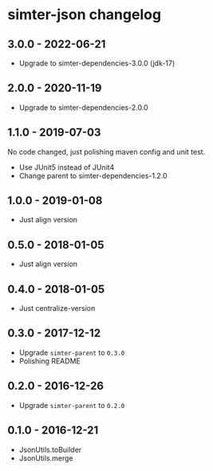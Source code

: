 # simter-json changelog

## 3.0.0 - 2022-06-21

- Upgrade to simter-dependencies-3.0.0 (jdk-17)

## 2.0.0 - 2020-11-19

- Upgrade to simter-dependencies-2.0.0

## 1.1.0 - 2019-07-03

No code changed, just polishing maven config and unit test.

- Use JUnit5 instead of JUnit4
- Change parent to simter-dependencies-1.2.0

## 1.0.0 - 2019-01-08

- Just align version

## 0.5.0 - 2018-01-05

- Just align version

## 0.4.0 - 2018-01-05

- Just centralize-version

## 0.3.0 - 2017-12-12

- Upgrade `simter-parent` to `0.3.0`
- Polishing README

## 0.2.0 - 2016-12-26

- Upgrade `simter-parent` to `0.2.0`

## 0.1.0 - 2016-12-21

- JsonUtils.toBuilder
- JsonUtils.merge
